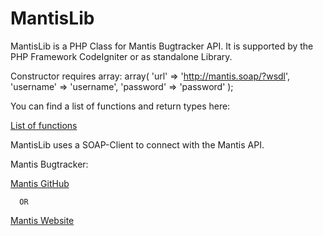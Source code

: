 MantisLib
=========

MantisLib is a PHP Class for Mantis Bugtracker API. It is supported by the PHP Framework CodeIgniter or as standalone Library.

Constructor requires array:
            array(
                  'url'       => 'http://mantis.soap/?wsdl',
                  'username'  => 'username',
                  'password'  => 'password'
            );

You can find a list of functions and return types here:

[List of functions]

MantisLib uses a SOAP-Client to connect with the Mantis API.

Mantis Bugtracker: 

[Mantis GitHub]

      OR
      
[Mantis Website]

[Mantis GitHub]:https://github.com/mantisbt/mantisbt
[Mantis Website]:http://www.mantisbt.org/
[List of functions]:http://abload.de/img/diagrams9ss9.png
